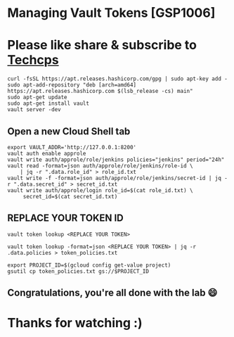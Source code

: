 
# Managing Vault Tokens [GSP1006]

# Please like share & subscribe to [Techcps](https://www.youtube.com/@techcps)

```
curl -fsSL https://apt.releases.hashicorp.com/gpg | sudo apt-key add -
sudo apt-add-repository "deb [arch=amd64] https://apt.releases.hashicorp.com $(lsb_release -cs) main"
sudo apt-get update
sudo apt-get install vault
vault server -dev
```
## Open a new Cloud Shell tab

```
export VAULT_ADDR='http://127.0.0.1:8200'
vault auth enable approle
vault write auth/approle/role/jenkins policies="jenkins" period="24h"
vault read -format=json auth/approle/role/jenkins/role-id \
    | jq -r ".data.role_id" > role_id.txt
vault write -f -format=json auth/approle/role/jenkins/secret-id | jq -r ".data.secret_id" > secret_id.txt
vault write auth/approle/login role_id=$(cat role_id.txt) \
     secret_id=$(cat secret_id.txt)
```
## REPLACE YOUR TOKEN ID

```
vault token lookup <REPLACE YOUR TOKEN>
```
```
vault token lookup -format=json <REPLACE YOUR TOKEN> | jq -r .data.policies > token_policies.txt
```
```
export PROJECT_ID=$(gcloud config get-value project)
gsutil cp token_policies.txt gs://$PROJECT_ID
```

## Congratulations, you're all done with the lab 😄

# Thanks for watching :)
